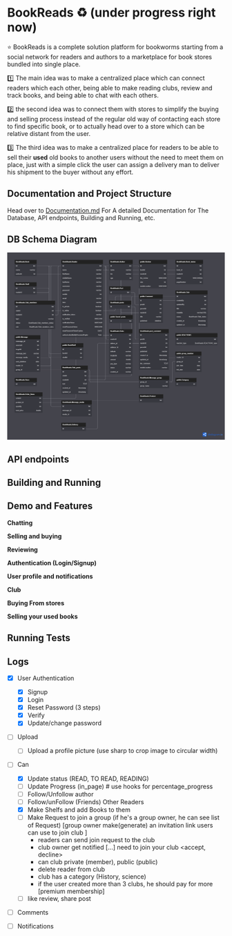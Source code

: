 # BookReads ♻️ (under progress right now)

:star: BookReads is a complete solution platform for bookworms starting from a social network for readers and authors to a marketplace for book stores bundled into single place.


:one: The main idea was to make a centralized place which can connect readers which each other, being able to make reading clubs, review and track books, and being able to chat with each others.

:two: the second idea was to connect them with stores to simplify the buying and selling process instead of the regular old way of contacting each store to find specific book, or to actually head over to a store which can be relative distant from the user.

:three: The third idea was to make a centralized place for readers to be able to sell their **used** old books to another users without the need to meet them on place, just with a simple click the user can assign a delivery man to deliver his shipment to the buyer without any effort.


## Documentation and Project Structure

Head over to [Documentation.md](./Doc/README.md) For A detailed Documentation for The Database, API endpoints, Building and Running, etc.

## DB Schema Diagram

![Schema Diagram](./Doc/schema.png)

## API endpoints

## Building and Running

## Demo and Features

**Chatting**

**Selling and buying**

**Reviewing**

**Authentication (Login/Signup)**

**User profile and notifications**

**Club**

**Buying From stores**

**Selling your used books**

## Running Tests

## Logs

- [x] User Authentication
  - [x] Signup
  - [x] Login
  - [x] Reset Password (3 steps)
  - [x] Verify
  - [x] Update/change password

- [ ] Upload
  - [ ] Upload a profile picture (use sharp to crop image to circular width)
- [ ] Can
  - [x] Update status (READ, TO READ, READING)
  - [ ] Update Progress (in_page) # use hooks for percentage_progress
  - [ ] Follow/Unfollow author
  - [ ] Follow/unFollow (Friends) Other Readers
  - [x] Make Shelfs and add Books to them
  - [ ] Make Request to join a group (if he's a group owner, he can see list of Request) [group owner make(generate) an invitation link users can use to join club ]
    - readers can send join request to the club
    - club owner get notified [...] need to join your club <accept, decline>
    - can club private (member), public (public)
    - delete reader from club
    - club has a category (History, science)
    - if the user created more than 3 clubs, he should pay for more [premium membership]
  - [ ] like review, share post

- [ ] Comments

- [ ] Notifications
